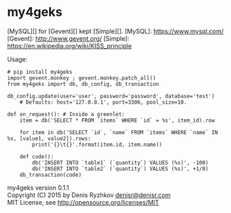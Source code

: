 my4geks
=======

[MySQL][] for [Gevent][] kept [Simple][].
[MySQL]: https://www.mysql.com/
[Gevent]: http://www.gevent.org/
[Simple]: https://en.wikipedia.org/wiki/KISS_principle

Usage:

    # pip install my4geks
    import gevent.monkey ; gevent.monkey.patch_all()
    from my4geks import db, db_config, db_transaction

    db_config.update(user='user', password='password', database='test')
        # Defaults: host='127.0.0.1', port=3306, pool_size=10.

    def on_request(): # Inside a greenlet:
        item = db('SELECT * FROM `items` WHERE `id` = %s', item_id).row

        for item in db('SELECT `id`, `name` FROM `items` WHERE `name` IN %s, [value1, value2]).rows:
            print('{}\t{}'.format(item.id, item.name))

        def code():
            db('INSERT INTO `table1` (`quantity`) VALUES (%s)', -100)
            db('INSERT INTO `table2` (`quantity`) VALUES (%s)', +1/0)
        db_transaction(code)

my4geks version 0.1.1  
Copyright (C) 2015 by Denis Ryzhkov <denisr@denisr.com>  
MIT License, see http://opensource.org/licenses/MIT
